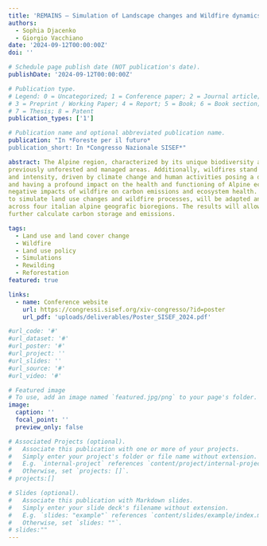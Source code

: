 ```yaml
---
title: 'REMAINS – Simulation of Landscape changes and Wildfire dynamics under different Land Use Scenarios'
authors:
  - Sophia Djacenko
  - Giorgio Vacchiano
date: '2024-09-12T00:00:00Z'
doi: ''

# Schedule page publish date (NOT publication's date).
publishDate: '2024-09-12T00:00:00Z'

# Publication type.
# Legend: 0 = Uncategorized; 1 = Conference paper; 2 = Journal article;
# 3 = Preprint / Working Paper; 4 = Report; 5 = Book; 6 = Book section;
# 7 = Thesis; 8 = Patent
publication_types: ['1']

# Publication name and optional abbreviated publication name.
publication: "In *Foreste per il futuro*
publication_short: In *Congresso Nazionale SISEF*"

abstract: The Alpine region, characterized by its unique biodiversity and complex topography, faces significant ecological and socio-economic challenges due to climate conditions and changing land-use practices. In the last decades pastures and small agricultural realities have been abandoned seeing a spontaneous reforestation on
previously unforested and managed areas. Additionally, wildfires stand out due to their increasing frequency
and intensity, driven by climate change and human activities posing a direct threats to human life and property
and having a profound impact on the health and functioning of Alpine ecosystems. As such it is vital to investigate the trade- offs between the potential benefits of forest growth for climate change mitigation versus the
negative impacts of wildfire on carbon emissions and ecosystem health. The REMAINS R-package, a model
to simulate land use changes and wildfire processes, will be adapted and parametrized for the study areas
across four italian alpine geografic bioregions. The results will allow to quantify the hectars of land cover transition towards forested areas as well as forest loss due to wildfires across different land use scenarios, and
further calculate carbon storage and emissions.

tags:
  - Land use and land cover change
  - Wildfire
  - Land use policy
  - Simulations
  - Rewilding
  - Reforestation
featured: true

links:
  - name: Conference website
    url: https://congressi.sisef.org/xiv-congresso/?id=poster
    url_pdf: 'uploads/deliverables/Poster_SISEF_2024.pdf'

#url_code: '#'
#url_dataset: '#'
#url_poster: '#'
#url_project: ''
#url_slides: ''
#url_source: '#'
#url_video: '#'

# Featured image
# To use, add an image named `featured.jpg/png` to your page's folder.
image:
  caption: ''
  focal_point: ''
  preview_only: false

# Associated Projects (optional).
#   Associate this publication with one or more of your projects.
#   Simply enter your project's folder or file name without extension.
#   E.g. `internal-project` references `content/project/internal-project/index.md`.
#   Otherwise, set `projects: []`.
# projects:[]

# Slides (optional).
#   Associate this publication with Markdown slides.
#   Simply enter your slide deck's filename without extension.
#   E.g. `slides: "example"` references `content/slides/example/index.md`.
#   Otherwise, set `slides: ""`.
# slides:""
---
```

